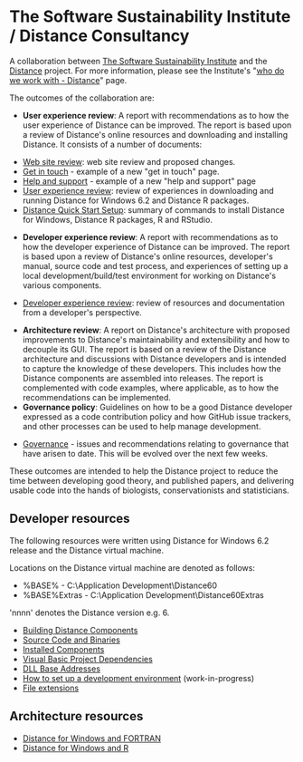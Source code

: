 The Software Sustainability Institute / Distance Consultancy
============================================================

A collaboration between [The Software Sustainability Institute](http://www.software.ac.uk) and the [Distance](http://distancesampling.org) project. For more information, please see the Institute's "[who do we work with - Distance](http://www.software.ac.uk/who-do-we-work/distance)" page.

The outcomes of the collaboration are:

* **User experience review**: A report with recommendations as to how the user experience of Distance can be improved. The report is based upon a review of Distance's online resources and downloading and installing Distance. It consists of a number of documents:
 - [Web site review](./WebSiteReview.md): web site review and proposed changes.
 - [Get in touch](./GetInTouch.md) - example of a new "get in touch" page.
 - [Help and support](./HelpAndSupport.md) - example of a new "help and support" page
 - [User experience review](./UserExperienceReview.md): review of experiences in downloading and running Distance for Windows 6.2 and Distance R packages.
 - [Distance Quick Start Setup](./DistanceQuickStartSetup.md): summary of commands to install Distance for Windows, Distance R packages, R and RStudio.
* **Developer experience review**: A report with recommendations as to how the developer experience of Distance can be improved. The report is based upon a review of Distance's online resources, developer's manual, source code and test process, and experiences of setting up a local development/build/test environment for working on Distance's various components. 
 - [Developer experience review](./DeveloperExperienceReview.md): review of resources and documentation from a developer's perspective.
* **Architecture review**: A report on Distance's architecture with proposed improvements to Distance's maintainability and extensibility and how to decouple its GUI. The report is based on a review of the Distance architecture and discussions with Distance developers and is intended to capture the knowledge of these developers. This includes how the Distance components are assembled into releases. The report is complemented with code examples, where applicable, as to how the recommendations can be implemented.
* **Governance policy**: Guidelines on how to be a good Distance developer expressed as a code contribution policy and how GitHub issue trackers, and other processes can be used to help manage development.
 - [Governance](./Governance.md) - issues and recommendations relating to governance that have arisen to date. This will be evolved over the next few weeks.

These outcomes are intended to help the Distance project to reduce the time between developing good theory, and published papers, and delivering usable code into the hands of biologists, conservationists and statisticians.

Developer resources
-------------------

The following resources were written using Distance for Windows 6.2 release and the Distance virtual machine.

Locations on the Distance virtual machine are denoted as follows:

* %BASE% - C:\Application Development\Distance60
* %BASE%Extras - C:\Application Development\Distance60Extras

'nnnn' denotes the Distance version e.g. 6.

* [Building Distance Components](./developer/BuildDistance.md)
* [Source Code and Binaries](./developer/SourceCodeAndBinaries.md)
* [Installed Components](./developer/InstalledComponents.md)
* [Visual Basic Project Dependencies](./developer/Dependencies.md)
* [DLL Base Addresses](./developer/DllBaseAddresses.md)
* [How to set up a development environment](./developer/SetUpDevelopmentEnvironment.md) (work-in-progress)
* [File extensions](./developer/FileExtensions.md)

Architecture resources
----------------------

* [Distance for Windows and FORTRAN](./developer/ArchitectureFORTRAN.md)
* [Distance for Windows and R](./developer/ArchitectureR.md)
